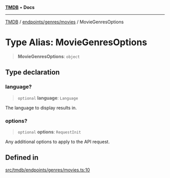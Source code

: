 [**TMDB**](../../../../README.md) • **Docs**

***

[TMDB](../../../../README.md) / [endpoints/genres/movies](../README.md) / MovieGenresOptions

# Type Alias: MovieGenresOptions

> **MovieGenresOptions**: `object`

## Type declaration

### language?

> `optional` **language**: `Language`

The language to display results in.

### options?

> `optional` **options**: `RequestInit`

Any additional options to apply to the API request.

## Defined in

[src/tmdb/endpoints/genres/movies.ts:10](https://github.com/Norviah/media-hub/blob/d809718af017974e095f312fcfa8bfdf58d3e3e5/src/tmdb/endpoints/genres/movies.ts#L10)

